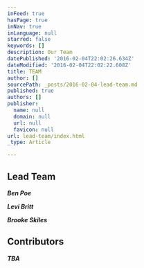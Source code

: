 ```yaml
---
inFeed: true
hasPage: true
inNav: true
inLanguage: null
starred: false
keywords: []
description: Our Team
datePublished: '2016-02-04T22:02:26.634Z'
dateModified: '2016-02-04T22:02:22.608Z'
title: TEAM
author: []
sourcePath: _posts/2016-02-04-lead-team.md
published: true
authors: []
publisher:
  name: null
  domain: null
  url: null
  favicon: null
url: lead-team/index.html
_type: Article

---
```

## Lead Team

**_Ben Poe_**

**_Levi Britt_**

**_Brooke Skiles_**

## Contributors

**_TBA_**
